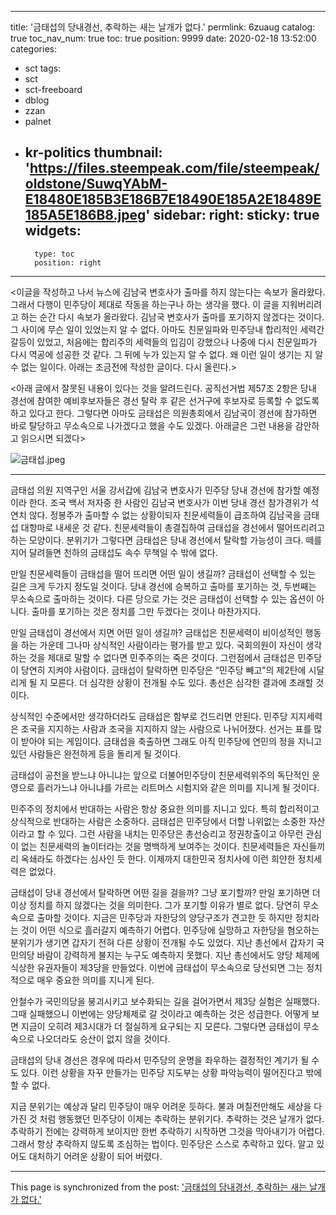 
---
title: '금태섭의 당내경선, 추락하는 새는 날개가 없다.'
permlink: 6zuaug
catalog: true
toc_nav_num: true
toc: true
position: 9999
date: 2020-02-18 13:52:00
categories:
- sct
tags:
- sct
- sct-freeboard
- dblog
- zzan
- palnet
- kr-politics
thumbnail: 'https://files.steempeak.com/file/steempeak/oldstone/SuwqYAbM-E18480E185B3E186B7E18490E185A2E18489E185A5E186B8.jpeg'
sidebar:
    right:
        sticky: true
widgets:
    -
        type: toc
        position: right
---


<이글을 작성하고 나서 뉴스에 김남국 변호사가 출마를 하지 않는다는 속보가 올라왔다. 그래서 다행이 민주당이 제대로 작동을 하는구나 하는 생각을 했다. 이 글을 지워버리려고 하는 순간 다시 속보가 올라왔다. 김남국 변호사가 출마를 포기하지 않겠다는 것이다. 그 사이에 무슨 일이 있었는지 알 수 없다. 아마도 친문일파와 민주당내 합리적인 세력간 갈등이 있었고, 처음에는 합리주의 세력들의 입김이 강했으나 나중에 다시 친문일파가 다시 역공에 성공한 것 같다. 그 뒤에 누가 있는지 알 수 없다. 왜 이런 일이 생기는 지 알 수 없는 일이다. 아래는 조금전에 작성한 글이다. 다시 올린다.>

<아래 글에서 잘못된 내용이 있다는 것을 알려드린다. 공직선거법 제57조 2항은 당내 경선에 참여한 예비후보자들은 경선 탈락 후 같은 선거구에 후보자로 등록할 수 없도록 하고 있다고 한다. 그렇다면 아마도 금태섭은 의원총회에서 김남국이 경선에 참가하면 바로 탈당하고 무소속으로 나가겠다고 했을 수도 있겠다. 아래글은 그런 내용을 감안하고 읽으시면 되겠다>


![금태섭.jpeg](https://files.steempeak.com/file/steempeak/oldstone/SuwqYAbM-E18480E185B3E186B7E18490E185A2E18489E185A5E186B8.jpeg)

---

금태섭 의원 지역구인 서울 강서갑에 김남국 변호사가 민주당 당내 경선에 참가할 예정이라 한다. 조국 백서 저자중 한 사람인 김남국 변호사가 이번 당내 경선 참가경위가 석연치 않다. 정봉주가 출마할 수 없는 상황이되자 친문세력들이 급조하여 김남국을 금태섭 대항마로 내세운 것 같다. 친문세력들이 총결집하여 금태섭을 경선에서 떨어뜨리려고 하는 모양이다. 분위기가 그렇다면 금태섭은 당내 경선에서 탈락할 가능성이 크다. 떼를 지어 달려들면 천하의 금태섭도 속수 무책일 수 밖에 없다. 

만일 친문세력들이 금태섭을 떨어 뜨리면 어떤 일이 생길까? 금태섭이 선택할 수 있는 길은 크게 두가지 정도일 것이다. 당내 경선에 승복하고 출마를 포기하는 것, 두번째는 무소속으로 출마하는 것이다. 다른 당으로 가는 것은 금태섭이 선택할 수 있는 옵션이 아니다. 출마를 포기하는 것은 정치를 그만 두겠다는 것이나 마찬가지다. 

만일 금태섭이 경선에서 지면 어떤 일이 생길까? 금태섭은 친문세력이 비이성적인 행동을 하는 가운데 그나마 상식적인 사람이라는 평가를 받고 있다. 국회의원이 자신이 생각하는 것을 제대로 말할 수 없다면 민주주의는 죽은 것이다. 그런점에서 금태섭은 민주당이 당연히 지켜야 사람이다. 금태섭이 탈락하면 민주당은 “민주당 빼고”의 제2탄에 시달리게 될 지 모른다. 더 심각한 상황이 전개될 수도 있다. 총선은 심각한 결과에 초래할 것이다.  

상식적인 수준에서만 생각하더라도 금태섭은 함부로 건드리면 안된다. 민주당 지지세력은 조국을 지지하는 사람과 조국을 지지하지 않는 사람으로 나뉘어졌다. 선거는 표를 많이 받아야 되는 게임이다. 금태섭을 축출하면 그래도 아직 민주당에 연민의 정을 지니고 있던 사람들은 완전하게 등을 돌리게 될 것이다. 

금태섭이 공천을 받느냐 아니냐는 앞으로 더불어민주당이 친문세력위주의 독단적인 운영으로 흘러가느냐 아니냐를 가르는 리트머스 시험지와 같은 의미를 지니게 될 것이다. 

민주주의 정치에서 반대하는 사람은 항상 중요한 의미를 지니고 있다. 특히 합리적이고 상식적으로 반대하는 사람은 소중하다. 금태섭은 민주당에서 더할 나위없는 소중한 자산이라고 할 수 있다. 그런 사람을 내치는 민주당은 총선승리고 정권창출이고 아무런 관심이 없는 친문세력의 놀이터라는 것을 명백하게 보여주는 것이다. 친문세력들은 자신들끼리 옥쇄라도 하겠다는 심사인 듯 한다. 이제까지 대한민국 정치사에 이런 희얀한 정치세력은 없었다. 

금태섭이 당내 경선에서 탈락하면 어떤 길을 걸을까? 그냥 포기할까? 만일 포기하면 더 이상 정치를 하지 않겠다는 것을 의미한다. 그가 포기할 이유가 별로 없다. 당연히 무소속으로 출마할 것이다. 지금은 민주당과 자한당의 양당구조가 견고한 듯 하지만 정치라는 것이 어떤 식으로 흘러갈지 예측하기 어렵다. 민주당에 실망하고 자한당을 혐오하는 분위기가 생기면 갑자기 전혀 다른 상황이 전개될 수도 있었다. 지난 총선에서 갑자기 국민의당 바람이 강력하게 불지는 누구도 예측하지 못했다. 지난 총선에서도 양당 체제에 식상한 유권자들이 제3당을 만들었다. 이번에 금태섭이 무소속으로 당선되면 그는 정치적으로 매우 중요한 의미를 지니게 된다. 

안철수가 국민의당을 붕괴시키고 보수화되는 길을 걸어가면서 제3당 실험은 실패했다. 그때 실패했으니 이번에는 양당체제로 갈 것이라고 예측하는 것은 성급한다. 어떻게 보면 지금이 오히려 제3시대가 더 절실하게 요구되는 지 모른다. 그렇다면 금태섭이 무소속으로 나오더라도 승산이 없지 않을 것이다. 

금태섭의 당내 경선은 경우에 따라서 민주당의 운명을 좌우하는 결정적인 계기가 될 수도 있다. 이런 상황을 자꾸 만들가는 민주당 지도부는 상황 파악능력이 떨어진다고 밖에 할 수 없다. 

지금 분위기는 예상과 달리 민주당이 매우 어려운 듯하다. 불과 며칠전만해도 세상을 다 가진 것 처럼 행동했던 민주당이 이제는 추락하는 분위기다. 추락하는 것은 날개가 없다. 추락하기 전에는 강력하게 보이지만 한번 추락하기 시작하면 그것을 막아내기가 어렵다. 그래서 항상 추락하지 않도록 조심하는 법이다. 민주당은 스스로 추락하고 있다. 알고 있어도 대처하기 어려운 상황이 되어 버렸다. 

- - -

This page is synchronized from the post: ['금태섭의 당내경선, 추락하는 새는 날개가 없다.'](https://steemit.com/@oldstone/6zuaug)
